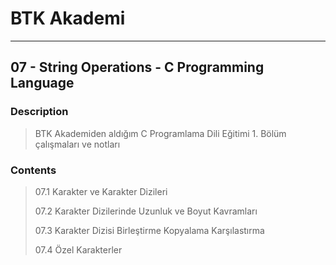 # BTK Akademi
___

## 07 - String Operations - C Programming Language

### Description
> BTK Akademiden aldığım C Programlama Dili Eğitimi 1. Bölüm çalışmaları ve notları

### Contents
> 07.1 Karakter ve Karakter Dizileri
> 
> 07.2 Karakter Dizilerinde Uzunluk ve Boyut Kavramları
> 
> 07.3 Karakter Dizisi Birleştirme Kopyalama Karşılastırma
> 
> 07.4 Özel Karakterler